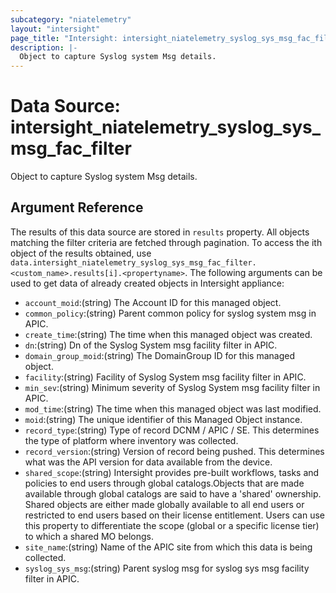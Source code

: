 ```yaml
---
subcategory: "niatelemetry"
layout: "intersight"
page_title: "Intersight: intersight_niatelemetry_syslog_sys_msg_fac_filter"
description: |-
  Object to capture Syslog system Msg details.
---
```


# Data Source: intersight_niatelemetry_syslog_sys_msg_fac_filter
Object to capture Syslog system Msg details.
## Argument Reference
The results of this data source are stored in `results` property.
All objects matching the filter criteria are fetched through pagination.
To access the ith object of the results obtained, use `data.intersight_niatelemetry_syslog_sys_msg_fac_filter.<custom_name>.results[i].<propertyname>`.
The following arguments can be used to get data of already created objects in Intersight appliance:
* `account_moid`:(string) The Account ID for this managed object. 
* `common_policy`:(string) Parent common policy for syslog system msg in APIC. 
* `create_time`:(string) The time when this managed object was created. 
* `dn`:(string) Dn of the Syslog System msg facility filter in APIC. 
* `domain_group_moid`:(string) The DomainGroup ID for this managed object. 
* `facility`:(string) Facility of Syslog System msg facility filter in APIC. 
* `min_sev`:(string) Minimum severity of Syslog System msg facility filter in APIC. 
* `mod_time`:(string) The time when this managed object was last modified. 
* `moid`:(string) The unique identifier of this Managed Object instance. 
* `record_type`:(string) Type of record DCNM / APIC / SE. This determines the type of platform where inventory was collected. 
* `record_version`:(string) Version of record being pushed. This determines what was the API version for data available from the device. 
* `shared_scope`:(string) Intersight provides pre-built workflows, tasks and policies to end users through global catalogs.Objects that are made available through global catalogs are said to have a 'shared' ownership. Shared objects are either made globally available to all end users or restricted to end users based on their license entitlement. Users can use this property to differentiate the scope (global or a specific license tier) to which a shared MO belongs. 
* `site_name`:(string) Name of the APIC site from which this data is being collected. 
* `syslog_sys_msg`:(string) Parent syslog msg for syslog sys msg facility filter in APIC. 
 